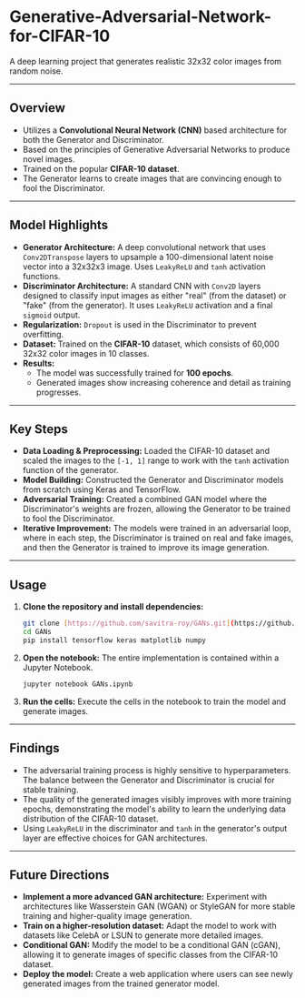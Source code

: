 # Generative-Adversarial-Network-for-CIFAR-10

A deep learning project that generates realistic 32x32 color images from random noise.

---

## Overview

- Utilizes a **Convolutional Neural Network (CNN)** based architecture for both the Generator and Discriminator.
- Based on the principles of Generative Adversarial Networks to produce novel images.
- Trained on the popular **CIFAR-10 dataset**.
- The Generator learns to create images that are convincing enough to fool the Discriminator.

---

## Model Highlights

- **Generator Architecture:** A deep convolutional network that uses `Conv2DTranspose` layers to upsample a 100-dimensional latent noise vector into a 32x32x3 image. Uses `LeakyReLU` and `tanh` activation functions.
- **Discriminator Architecture:** A standard CNN with `Conv2D` layers designed to classify input images as either "real" (from the dataset) or "fake" (from the generator). It uses `LeakyReLU` activation and a final `sigmoid` output.
- **Regularization:** `Dropout` is used in the Discriminator to prevent overfitting.
- **Dataset:** Trained on the **CIFAR-10** dataset, which consists of 60,000 32x32 color images in 10 classes.
- **Results:**
  - The model was successfully trained for **100 epochs**.
  - Generated images show increasing coherence and detail as training progresses.

---

## Key Steps

- **Data Loading & Preprocessing:** Loaded the CIFAR-10 dataset and scaled the images to the `[-1, 1]` range to work with the `tanh` activation function of the generator.
- **Model Building:** Constructed the Generator and Discriminator models from scratch using Keras and TensorFlow.
- **Adversarial Training:** Created a combined GAN model where the Discriminator's weights are frozen, allowing the Generator to be trained to fool the Discriminator.
- **Iterative Improvement:** The models were trained in an adversarial loop, where in each step, the Discriminator is trained on real and fake images, and then the Generator is trained to improve its image generation.

---

## Usage

1.  **Clone the repository and install dependencies:**
    ```bash
    git clone [https://github.com/savitra-roy/GANs.git](https://github.com/savitra-roy/GANs.git)
    cd GANs
    pip install tensorflow keras matplotlib numpy
    ```
2.  **Open the notebook:** The entire implementation is contained within a Jupyter Notebook.
    ```bash
    jupyter notebook GANs.ipynb
    ```
3.  **Run the cells:** Execute the cells in the notebook to train the model and generate images.

---

## Findings

- The adversarial training process is highly sensitive to hyperparameters. The balance between the Generator and Discriminator is crucial for stable training.
- The quality of the generated images visibly improves with more training epochs, demonstrating the model's ability to learn the underlying data distribution of the CIFAR-10 dataset.
- Using `LeakyReLU` in the discriminator and `tanh` in the generator's output layer are effective choices for GAN architectures.

---

## Future Directions

- **Implement a more advanced GAN architecture:** Experiment with architectures like Wasserstein GAN (WGAN) or StyleGAN for more stable training and higher-quality image generation.
- **Train on a higher-resolution dataset:** Adapt the model to work with datasets like CelebA or LSUN to generate more detailed images.
- **Conditional GAN:** Modify the model to be a conditional GAN (cGAN), allowing it to generate images of specific classes from the CIFAR-10 dataset.
- **Deploy the model:** Create a web application where users can see newly generated images from the trained generator model.
